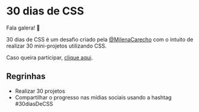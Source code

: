 # 30 dias de CSS

Fala galera! 🖖

30 dias de CSS é um desafio criado pela [@MilenaCarecho](https://github.com/MilenaCarecho/30diasDeCSS) com o intuito de realizar 30 mini-projetos utilizando CSS.

Caso queira participar, [clique aqui](https://github.com/MilenaCarecho/30diasDeCSS/issues/1).

## Regrinhas
- Realizar 30 projetos
- Compartilhar o progresso nas mídias sociais usando a hashtag #30diasDeCSS
